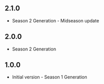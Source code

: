 ## 2.1.0

- Season 2 Generation - Midseason update

## 2.0.0

- Season 2 Generation


## 1.0.0

- Initial version - Season 1 Generation
